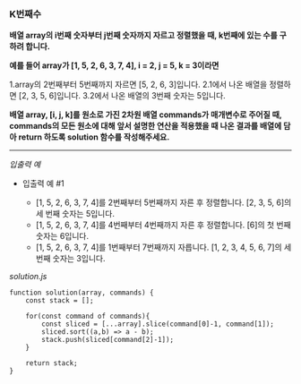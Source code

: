 ### K번째수

**배열 array의 i번째 숫자부터 j번째 숫자까지 자르고 정렬했을 때, k번째에 있는 수를 구하려 합니다.**

**예를 들어 array가 [1, 5, 2, 6, 3, 7, 4], i = 2, j = 5, k = 3이라면**

1.array의 2번째부터 5번째까지 자르면 [5, 2, 6, 3]입니다.
2.1에서 나온 배열을 정렬하면 [2, 3, 5, 6]입니다.
3.2에서 나온 배열의 3번째 숫자는 5입니다.

**배열 array, [i, j, k]를 원소로 가진 2차원 배열 commands가 매개변수로 주어질 때, commands의 모든 원소에 대해 앞서 설명한 연산을 적용했을 때 나온 결과를 배열에 담아 return 하도록 solution 함수를 작성해주세요.**

---

_입출력 예_

- 입출력 예 #1

  - [1, 5, 2, 6, 3, 7, 4]를 2번째부터 5번째까지 자른 후 정렬합니다. [2, 3, 5, 6]의 세 번째 숫자는 5입니다.
  - [1, 5, 2, 6, 3, 7, 4]를 4번째부터 4번째까지 자른 후 정렬합니다. [6]의 첫 번째 숫자는 6입니다.
  - [1, 5, 2, 6, 3, 7, 4]를 1번째부터 7번째까지 자릅니다. [1, 2, 3, 4, 5, 6, 7]의 세 번째 숫자는 3입니다.

_solution.js_

```
function solution(array, commands) {
    const stack = [];

    for(const command of commands){
        const sliced = [...array].slice(command[0]-1, command[1]);
        sliced.sort((a,b) => a - b);
        stack.push(sliced[command[2]-1]);
    }

    return stack;
}
```
